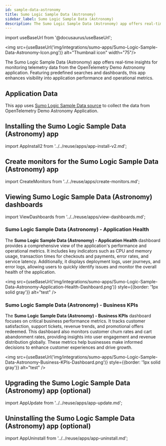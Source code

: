 ```yaml
---
id: sample-data-astronomy
title: Sumo Logic Sample Data (Astronomy)
sidebar_label: Sumo Logic Sample Data (Astronomy)
description: The Sumo Logic Sample Data (Astronomy) app offers real-time insights for monitoring telemetry data from the OpenTelemetry Demo Astronomy application.
---
```


import useBaseUrl from '@docusaurus/useBaseUrl';

<img src={useBaseUrl('img/integrations/sumo-apps/Sumo-Logic-Sample-Data-Astronomy-Icon.png')} alt="Thumbnail icon" width="75"/>

The Sumo Logic Sample Data (Astronomy) app offers real-time insights for monitoring telemetry data from the OpenTelemetry Demo Astronomy application. Featuring predefined searches and dashboards, this app enhances visibility into application performance and operational metrics.

## Application Data

This app uses [Sumo Logic Sample Data source](/docs/send-data/hosted-collectors/cloud-to-cloud-integration-framework/sumo-logic-sample-data-source) to collect the data from OpenTelemetry Demo Astronomy Application.

## Installing the Sumo Logic Sample Data (Astronomy) app

import AppInstall2 from '../../reuse/apps/app-install-v2.md';

<AppInstall2/>

## Create monitors for the Sumo Logic Sample Data (Astronomy) app

import CreateMonitors from '../../reuse/apps/create-monitors.md';

<CreateMonitors/>

## Viewing Sumo Logic Sample Data (Astronomy) dashboards

import ViewDashboards from '../../reuse/apps/view-dashboards.md';

<ViewDashboards/>

### Sumo Logic Sample Data (Astronomy) - Application Health

The **Sumo Logic Sample Data (Astronomy) - Application Health** dashboard provides a comprehensive view of the application's performance and operational metrics. It includes key indicators such as CPU and memory usage, transaction times for checkouts and payments, error rates, and service latency. Additionally, it displays deployment logs, user journeys, and error logs, allowing users to quickly identify issues and monitor the overall health of the application.

<img src={useBaseUrl('img/integrations/sumo-apps/Sumo-Logic-Sample-Data-Astronomy-Application-Health-Dashboard.png')} style={{border: '1px solid gray'}} alt="test" />

### Sumo Logic Sample Data (Astronomy) - Business KPIs

The **Sumo Logic Sample Data (Astronomy) - Business KPIs** dashboard focuses on critical business performance metrics. It tracks customer satisfaction, support tickets, revenue trends, and promotional offers redeemed. This dashboard also monitors customer churn rates and cart abandonment rates, providing insights into user engagement and revenue distribution globally. These metrics help businesses make informed decisions to enhance customer experiences and drive growth.

<img src={useBaseUrl('img/integrations/sumo-apps/Sumo-Logic-Sample-Data-Astronomy-Business-KPIs-Dashboard.png')} style={{border: '1px solid gray'}} alt="test" />

## Upgrading the Sumo Logic Sample Data (Astronomy) app (optional)

import AppUpdate from '../../reuse/apps/app-update.md';

<AppUpdate/>

## Uninstalling the Sumo Logic Sample Data (Astronomy) app (optional)

import AppUninstall from '../../reuse/apps/app-uninstall.md';

<AppUninstall/>
